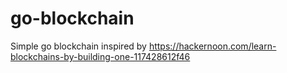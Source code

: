 # go-blockchain
Simple go blockchain inspired by https://hackernoon.com/learn-blockchains-by-building-one-117428612f46
